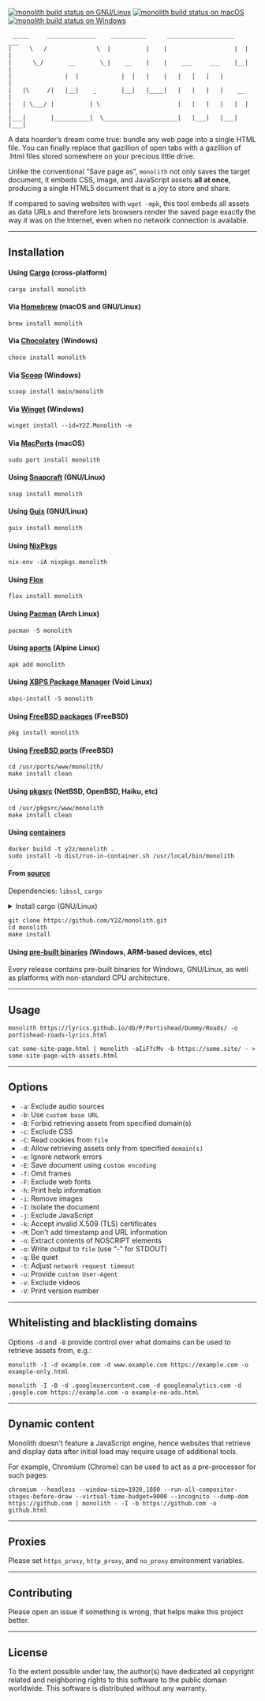 [![monolith build status on GNU/Linux](https://github.com/Y2Z/monolith/workflows/GNU%2FLinux/badge.svg)](https://github.com/Y2Z/monolith/actions?query=workflow%3AGNU%2FLinux)
[![monolith build status on macOS](https://github.com/Y2Z/monolith/workflows/macOS/badge.svg)](https://github.com/Y2Z/monolith/actions?query=workflow%3AmacOS)
[![monolith build status on Windows](https://github.com/Y2Z/monolith/workflows/Windows/badge.svg)](https://github.com/Y2Z/monolith/actions?query=workflow%3AWindows)

```
 _____     ______________    __________      ___________________    ___
|     \   /              \  |          |    |                   |  |   |
|      \_/       __       \_|    __    |    |    ___     ___    |__|   |
|               |  |            |  |   |    |   |   |   |   |          |
|   |\     /|   |__|    _       |__|   |____|   |   |   |   |    __    |
|   | \___/ |          | \                      |   |   |   |   |  |   |
|___|       |__________|  \_____________________|   |___|   |___|  |___|
```

A data hoarder’s dream come true: bundle any web page into a single HTML file. You can finally replace that gazillion of open tabs with a gazillion of .html files stored somewhere on your precious little drive.

Unlike the conventional “Save page as”, `monolith` not only saves the target document, it embeds CSS, image, and JavaScript assets **all at once**, producing a single HTML5 document that is a joy to store and share.

If compared to saving websites with `wget -mpk`, this tool embeds all assets as data URLs and therefore lets browsers render the saved page exactly the way it was on the Internet, even when no network connection is available.


---------------------------------------------------


## Installation

#### Using [Cargo](https://crates.io/crates/monolith) (cross-platform)

```console
cargo install monolith
```

#### Via [Homebrew](https://formulae.brew.sh/formula/monolith) (macOS and GNU/Linux)

```console
brew install monolith
```

#### Via [Chocolatey](https://community.chocolatey.org/packages/monolith) (Windows)

```console
choco install monolith
```

#### Via [Scoop](https://scoop.sh/#/apps?q=monolith) (Windows)

```console
scoop install main/monolith
```

#### Via [Winget](https://winstall.app/apps/Y2Z.Monolith) (Windows)

```console
winget install --id=Y2Z.Monolith -e
```

#### Via [MacPorts](https://ports.macports.org/port/monolith/summary) (macOS)

```console
sudo port install monolith
```

#### Using [Snapcraft](https://snapcraft.io/monolith) (GNU/Linux)

```console
snap install monolith
```

#### Using [Guix](https://packages.guix.gnu.org/packages/monolith) (GNU/Linux)

```console
guix install monolith
```

#### Using [NixPkgs](https://search.nixos.org/packages?channel=unstable&show=monolith&query=monolith)

```console
nix-env -iA nixpkgs.monolith
```

#### Using [Flox](https://flox.dev)

```console
flox install monolith
```

#### Using [Pacman](https://archlinux.org/packages/extra/x86_64/monolith) (Arch Linux)

```console
pacman -S monolith
```

#### Using [aports](https://pkgs.alpinelinux.org/packages?name=monolith) (Alpine Linux)

```console
apk add monolith
```

#### Using [XBPS Package Manager](https://voidlinux.org/packages/?q=monolith) (Void Linux)

```console
xbps-install -S monolith
```

#### Using [FreeBSD packages](https://svnweb.freebsd.org/ports/head/www/monolith/) (FreeBSD)

```console
pkg install monolith
```

#### Using [FreeBSD ports](https://www.freshports.org/www/monolith/) (FreeBSD)

```console
cd /usr/ports/www/monolith/
make install clean
```

#### Using [pkgsrc](https://pkgsrc.se/www/monolith) (NetBSD, OpenBSD, Haiku, etc)

```console
cd /usr/pkgsrc/www/monolith
make install clean
```

#### Using [containers](https://www.docker.com/)

```console
docker build -t y2z/monolith .
sudo install -b dist/run-in-container.sh /usr/local/bin/monolith
```

#### From [source](https://github.com/Y2Z/monolith)

Dependencies: `libssl`, `cargo`

<details>
  <summary>Install cargo (GNU/Linux)</summary>
 Check if cargo is installed
 
 ```console
 cargo -v
 ```

 If cargo is not already installed, install and add it to your existing ```$PATH``` (paraphrasing the [official installation instructions](https://doc.rust-lang.org/cargo/getting-started/installation.html)):
 
 ```console
 curl https://sh.rustup.rs -sSf | sh
 . "$HOME/.cargo/env"
 ```

Proceed with installing from source:
</details>

```console
git clone https://github.com/Y2Z/monolith.git
cd monolith
make install
```

#### Using [pre-built binaries](https://github.com/Y2Z/monolith/releases) (Windows, ARM-based devices, etc)

Every release contains pre-built binaries for Windows, GNU/Linux, as well as platforms with non-standard CPU architecture.


---------------------------------------------------


## Usage

```console
monolith https://lyrics.github.io/db/P/Portishead/Dummy/Roads/ -o portishead-roads-lyrics.html
```

```console
cat some-site-page.html | monolith -aIiFfcMv -b https://some.site/ - > some-site-page-with-assets.html
```


---------------------------------------------------


## Options

 - `-a`: Exclude audio sources
 - `-b`: Use `custom base URL`
 - `-B`: Forbid retrieving assets from specified domain(s)
 - `-c`: Exclude CSS
 - `-C`: Read cookies from `file`
 - `-d`: Allow retrieving assets only from specified `domain(s)`
 - `-e`: Ignore network errors
 - `-E`: Save document using `custom encoding`
 - `-f`: Omit frames
 - `-F`: Exclude web fonts
 - `-h`: Print help information
 - `-i`: Remove images
 - `-I`: Isolate the document
 - `-j`: Exclude JavaScript
 - `-k`: Accept invalid X.509 (TLS) certificates
 - `-M`: Don't add timestamp and URL information
 - `-n`: Extract contents of NOSCRIPT elements
 - `-o`: Write output to `file` (use “-” for STDOUT)
 - `-q`: Be quiet
 - `-t`: Adjust `network request timeout`
 - `-u`: Provide `custom User-Agent`
 - `-v`: Exclude videos
 - `-V`: Print version number


---------------------------------------------------


## Whitelisting and blacklisting domains

Options `-d` and `-B` provide control over what domains can be used to retrieve assets from, e.g.:

```console
monolith -I -d example.com -d www.example.com https://example.com -o example-only.html
```

```console
monolith -I -B -d .googleusercontent.com -d googleanalytics.com -d .google.com https://example.com -o example-no-ads.html
```

---------------------------------------------------


## Dynamic content

Monolith doesn't feature a JavaScript engine, hence websites that retrieve and display data after initial load may require usage of additional tools.

For example, Chromium (Chrome) can be used to act as a pre-processor for such pages:

```console
chromium --headless --window-size=1920,1080 --run-all-compositor-stages-before-draw --virtual-time-budget=9000 --incognito --dump-dom https://github.com | monolith - -I -b https://github.com -o github.html
```


---------------------------------------------------


## Proxies

Please set `https_proxy`, `http_proxy`, and `no_proxy` environment variables.


---------------------------------------------------


## Contributing

Please open an issue if something is wrong, that helps make this project better.


---------------------------------------------------


## License

To the extent possible under law, the author(s) have dedicated all copyright related and neighboring rights to this software to the public domain worldwide.
This software is distributed without any warranty.
